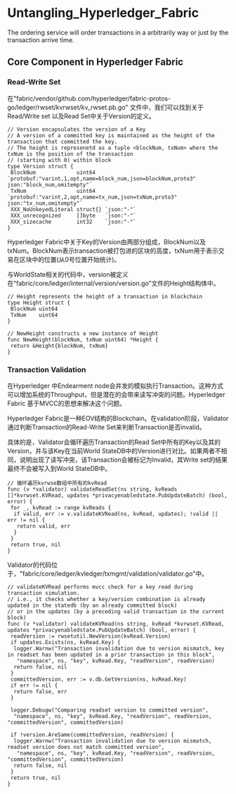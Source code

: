 # Untangling_Hyperledger_Fabric

The ordering service will order transactions in a arbitrarily way or just by the transaction arrive time.

## Core Component in Hyperledger Fabric

### Read-Write Set

在"fabric/vendor/github.com/hyperledger/fabric-protos-go/ledger/rwset/kvrwset/kv_rwset.pb.go" 文件中，我们可以找到关于Read/Write set 以及Read Set中关于Version的定义。

```Golang
// Version encapsulates the version of a Key
// A version of a committed key is maintained as the height of the transaction that committed the key.
// The height is represenetd as a tuple <blockNum, txNum> where the txNum is the position of the transaction
// (starting with 0) within block
type Version struct {
 BlockNum             uint64   `protobuf:"varint,1,opt,name=block_num,json=blockNum,proto3" json:"block_num,omitempty"`
 TxNum                uint64   `protobuf:"varint,2,opt,name=tx_num,json=txNum,proto3" json:"tx_num,omitempty"`
 XXX_NoUnkeyedLiteral struct{} `json:"-"`
 XXX_unrecognized     []byte   `json:"-"`
 XXX_sizecache        int32    `json:"-"`
}
```

Hyperledger Fabric中关于Key的Version由两部分组成，BlockNum以及txNum。BlockNum表示transaction被打包进的区块的高度，txNum用于表示交易在区块中的位置(从0号位置开始统计)。

与WorldState相关的代码中，version被定义在“fabric/core/ledger/internal/version/version.go”文件的Height结构体中。

```Golang
// Height represents the height of a transaction in blockchain
type Height struct {
 BlockNum uint64
 TxNum    uint64
}

// NewHeight constructs a new instance of Height
func NewHeight(blockNum, txNum uint64) *Height {
 return &Height{blockNum, txNum}
}
```

### Transaction Validation

在Hyperledger 中Endearment node会并发的模拟执行Transaction。这种方式可以增加系统的Throughput，但是潜在的会带来读写冲突的问题。Hyperledger Fabric 基于MVCC的思想来解决这个问题。

Hyperledger Fabric是一种EOV结构的Blockchain。在validation阶段，Validator通过判断Transaction的Read-Write Set来判断Transaction是否invalid。

具体的是，Validator会循环遍历Transaction的Read Set中所有的Key以及其的Version，并与该Key在当前World StateDB中的Version进行对比。如果两者不相同，说明出现了读写冲突，该Transaction会被标记为Invalid，其Write set的结果最终不会被写入到World StateDB中。

```Golang
// 循环遍历kvrwse数组中所有的kvRead
func (v *validator) validateReadSet(ns string, kvReads []*kvrwset.KVRead, updates *privacyenabledstate.PubUpdateBatch) (bool, error) {
 for _, kvRead := range kvReads {
  if valid, err := v.validateKVRead(ns, kvRead, updates); !valid || err != nil {
   return valid, err
  }
 }
 return true, nil
}
```

Validator的代码位于，"fabric/core/ledger/kvledger/txmgmt/validation/validator.go"中。

```Golang
// validateKVRead performs mvcc check for a key read during transaction simulation.
// i.e., it checks whether a key/version combination is already updated in the statedb (by an already committed block)
// or in the updates (by a preceding valid transaction in the current block)
func (v *validator) validateKVRead(ns string, kvRead *kvrwset.KVRead, updates *privacyenabledstate.PubUpdateBatch) (bool, error) {
 readVersion := rwsetutil.NewVersion(kvRead.Version)
 if updates.Exists(ns, kvRead.Key) {
  logger.Warnw("Transaction invalidation due to version mismatch, key in readset has been updated in a prior transaction in this block",
   "namespace", ns, "key", kvRead.Key, "readVersion", readVersion)
  return false, nil
 }
 committedVersion, err := v.db.GetVersion(ns, kvRead.Key)
 if err != nil {
  return false, err
 }

 logger.Debugw("Comparing readset version to committed version",
  "namespace", ns, "key", kvRead.Key, "readVersion", readVersion, "committedVersion", committedVersion)

 if !version.AreSame(committedVersion, readVersion) {
  logger.Warnw("Transaction invalidation due to version mismatch, readset version does not match committed version",
   "namespace", ns, "key", kvRead.Key, "readVersion", readVersion, "committedVersion", committedVersion)
  return false, nil
 }
 return true, nil
}
```
